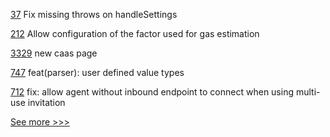 
[37](https://github.com/hyperledger-labs/acapy-java-client/pull/37) Fix missing throws on handleSettings

[212](https://github.com/hyperledger/firefly-ethconnect/pull/212) Allow configuration of the factor used for gas estimation

[3329](https://github.com/hyperledger/fabric/pull/3329) new caas page

[747](https://github.com/hyperledger-labs/solang/pull/747) feat(parser): user defined value types

[712](https://github.com/hyperledger/aries-framework-javascript/pull/712) fix: allow agent without inbound endpoint to connect when using multi-use invitation


[See more >>>](https://start-here.hyperledger.org/pull-requests)
